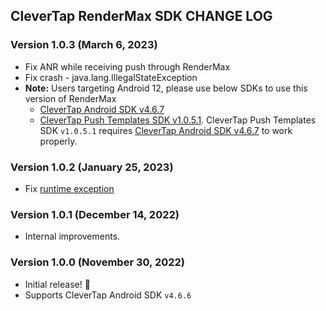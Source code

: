 ## CleverTap RenderMax SDK CHANGE LOG

### Version 1.0.3 (March 6, 2023)
* Fix ANR while receiving push through RenderMax
* Fix crash - java.lang.IllegalStateException
* **Note:** Users targeting Android 12, please use below SDKs to use this version of RenderMax
  * [CleverTap Android SDK v4.6.7](https://github.com/CleverTap/clevertap-android-sdk/blob/master/docs/CTCORECHANGELOG.md#version-467-march-15-2023)
  * [CleverTap Push Templates SDK v1.0.5.1](https://github.com/CleverTap/clevertap-android-sdk/blob/master/docs/CTPUSHTEMPLATESCHANGELOG.md#version-1051-march-15-2023). CleverTap Push Templates SDK `v1.0.5.1` requires [CleverTap Android SDK v4.6.7](https://github.com/CleverTap/clevertap-android-sdk/blob/master/docs/CTCORECHANGELOG.md#version-467-march-15-2023) to work properly.

### Version 1.0.2 (January 25, 2023)
* Fix [runtime exception](https://github.com/CleverTap/clevertap-android-sdk/issues/379)

### Version 1.0.1 (December 14, 2022)
* Internal improvements.

### Version 1.0.0 (November 30, 2022)
* Initial release! 🎉
* Supports CleverTap Android SDK `v4.6.6`